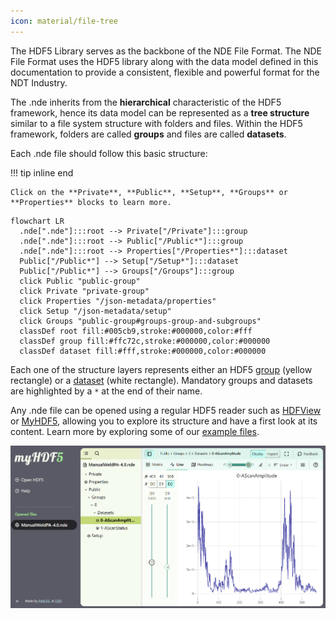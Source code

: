 ```yaml
---
icon: material/file-tree
---
```


The HDF5 Library serves as the backbone of the NDE File Format. The NDE File Format uses the HDF5 library along with the data model defined in this documentation to provide a consistent, flexible and powerful format for the NDT Industry. 

The .nde inherits from the **hierarchical** characteristic of the HDF5 framework, hence its data model can be represented as a **tree structure** similar to a file system structure with folders and files. Within the HDF5 framework, folders are called **groups** and files are called **datasets**.

Each .nde file should follow this basic structure: 

!!! tip inline end

    Click on the **Private**, **Public**, **Setup**, **Groups** or **Properties** blocks to learn more. 

``` mermaid
flowchart LR
  .nde[".nde"]:::root --> Private["/Private"]:::group
  .nde[".nde"]:::root --> Public["/Public*"]:::group
  .nde[".nde"]:::root --> Properties["/Properties*"]:::dataset
  Public["/Public*"] --> Setup["/Setup*"]:::dataset
  Public["/Public*"] --> Groups["/Groups"]:::group
  click Public "public-group"
  click Private "private-group"
  click Properties "/json-metadata/properties"
  click Setup "/json-metadata/setup"
  click Groups "public-group#groups-group-and-subgroups"
  classDef root fill:#005cb9,stroke:#000000,color:#fff
  classDef group fill:#ffc72c,stroke:#000000,color:#000000
  classDef dataset fill:#fff,stroke:#000000,color:#000000
```

Each one of the structure layers represents either an HDF5 [group](https://support.hdfgroup.org/documentation/hdf5/latest/_h5_d_m__u_g.html#subsubsec_data_model_abstract_group)  (yellow rectangle) or a [dataset](https://support.hdfgroup.org/documentation/hdf5/latest/_h5_d_m__u_g.html#subsubsec_data_model_abstract_dataset)  (white rectangle). Mandatory groups and datasets are highlighted by a `*` at the end of their name. 

Any .nde file can be opened using a regular HDF5 reader such as [HDFView](https://www.hdfgroup.org/downloads/hdfview/) or [MyHDF5](https://myhdf5.hdfgroup.org/), allowing you to explore its structure and have a first look at its content. Learn more by exploring some of our [example files](../examples/example-files/index.md).

![MyHDF5](../assets/images/hdf5-structure/my-hdf5.png)